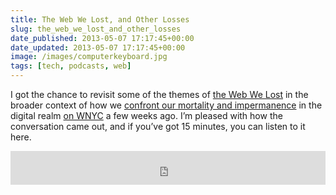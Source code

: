 ```yaml
---
title: The Web We Lost, and Other Losses
slug: the_web_we_lost_and_other_losses
date_published: 2013-05-07 17:17:45+00:00
date_updated: 2013-05-07 17:17:45+00:00
image: /images/computerkeyboard.jpg
tags: [tech, podcasts, web]
---
```

I got the chance to revisit some of the themes of [the Web We Lost](/2012/12/13/the_web_we_lost/) in the broader context of how we <a href="https://www.wnycstudios.org/podcasts/notetoself/episodes/281706-planning-for-your-digital-life-after-death">confront our mortality and impermanence</a> in the digital realm <a href="https://www.wnycstudios.org/podcasts/notetoself/articles/287072-tech-writer-anil-dash-web-we-lost">on WNYC</a> a few weeks ago. I’m pleased with how the conversation came out, and if you’ve got 15 minutes, you can listen to it here.

<iframe frameborder="0" src="https://www.wnyc.org/widgets/ondemand_player/#file=http%3A%2F%2Fwww.wnyc.org%2Faudio%2Fxspf%2F287072%2F;containerClass=wnyc" width="100%" height="54"></iframe>